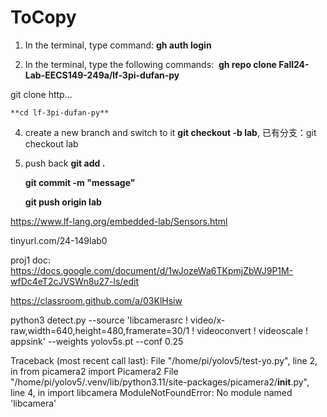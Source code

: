 # ToCopy


1. In the terminal, type command: **gh auth login**

2. In the terminal, type the following commands: 
**gh repo clone Fall24-Lab-EECS149-249a/lf-3pi-dufan-py**

git clone http...

    **cd lf-3pi-dufan-py**
4. create a new branch and switch to it **git checkout -b lab<x>**, 已有分支：git checkout lab
5. push back  **git add .**


      **git commit -m "message"**

   
      **git push origin lab<x>**

   
https://www.lf-lang.org/embedded-lab/Sensors.html 


tinyurl.com/24-149lab0


proj1 doc: https://docs.google.com/document/d/1wJozeWa6TKpmjZbWJ9P1M-wfDc4eT2cJVSWn8u27-ls/edit


https://classroom.github.com/a/03KlHsiw


python3 detect.py --source 'libcamerasrc ! video/x-raw,width=640,height=480,framerate=30/1 ! videoconvert ! videoscale ! appsink' --weights yolov5s.pt --conf 0.25

Traceback (most recent call last):
  File "/home/pi/yolov5/test-yo.py", line 2, in <module>
    from picamera2 import Picamera2
  File "/home/pi/yolov5/.venv/lib/python3.11/site-packages/picamera2/__init__.py", line 4, in <module>
    import libcamera
ModuleNotFoundError: No module named 'libcamera'


